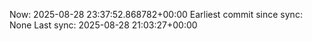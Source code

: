 Now: 2025-08-28 23:37:52.868782+00:00 Earliest commit since sync: None Last sync: 2025-08-28 21:03:27+00:00
